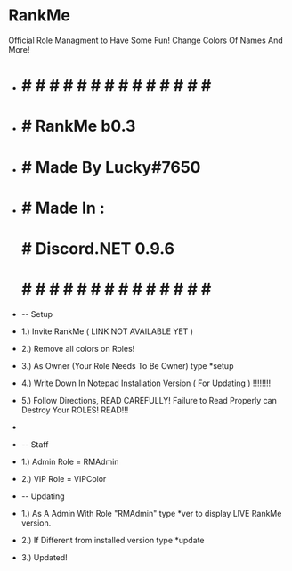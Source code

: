# RankMe
Official Role Managment to Have Some Fun! Change Colors Of Names And More!

-  # # # # # # # # # # # # # # # #  
- #  #       RankMe b0.3            #
- # #         Made By Lucky#7650     #
- #  #     Made In :                #
  # #     Discord.NET 0.9.6        #
   # # # # # # # # # # # # # # # # 
  
-  -- Setup
-  1.) Invite RankMe ( LINK NOT AVAILABLE YET )
-  2.) Remove all colors on Roles!
-  3.) As Owner (Your Role Needs To Be Owner) type *setup
-  4.) Write Down In Notepad Installation Version ( For Updating ) !!!!!!!!
-  5.) Follow Directions, READ CAREFULLY! Failure to Read Properly can Destroy Your ROLES! READ!!!
-  
-  -- Staff
-  1.) Admin Role = RMAdmin
-  2.) VIP Role = VIPColor
  
-  -- Updating
-  1.) As A Admin With Role "RMAdmin" type *ver to display LIVE RankMe version.
-  2.) If Different from installed version type *update
-  3.) Updated!
  
